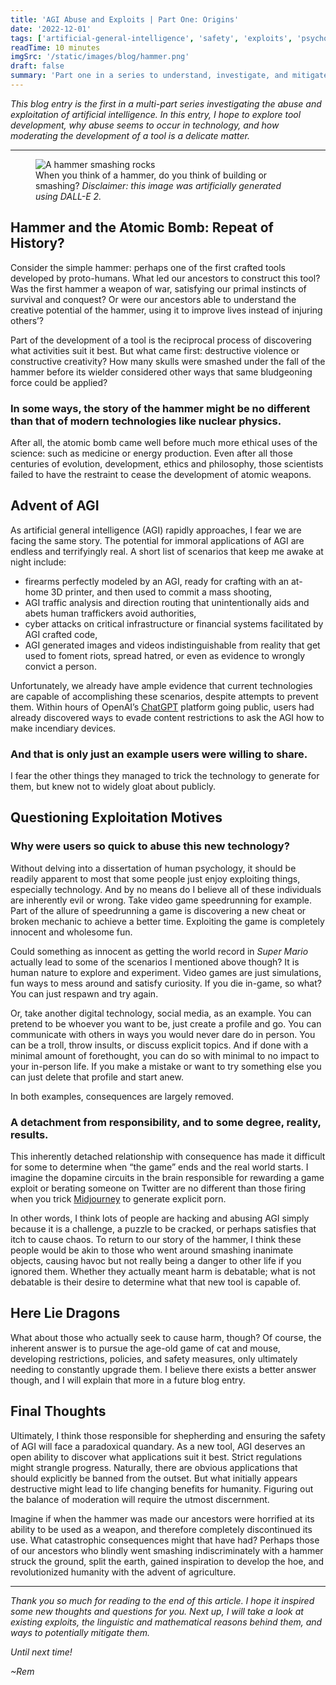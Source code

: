 ```yaml
---
title: 'AGI Abuse and Exploits | Part One: Origins'
date: '2022-12-01'
tags: ['artificial-general-intelligence', 'safety', 'exploits', 'psychology']
readTime: 10 minutes
imgSrc: '/static/images/blog/hammer.png'
draft: false
summary: 'Part one in a series to understand, investigate, and mitigate abuse of artificial general intelligence.'
---
```


_This blog entry is the first in a multi-part series investigating the abuse and exploitation of artificial intelligence. In this entry, I hope to explore tool development, why abuse seems to occur in technology, and how moderating the development of a tool is a delicate matter._

___

<figure>
    <img src="/static/images/blog/hammer.png"
         alt="A hammer smashing rocks" />
    <figcaption>When you think of a hammer, do you think of building or smashing? <i>Disclaimer: this image was artificially generated using DALL-E 2.</i></figcaption>
</figure>

## Hammer and the Atomic Bomb: Repeat of History?

Consider the simple hammer: perhaps one of the first crafted tools developed by proto-humans. What led our ancestors to construct this tool? Was the first hammer a weapon of war, satisfying our primal instincts of survival and conquest? Or were our ancestors able to understand the creative potential of the hammer, using it to improve lives instead of injuring others’? 

Part of the development of a tool is the reciprocal process of discovering what activities suit it best. But what came first: destructive violence or constructive creativity? How many skulls were smashed under the fall of the hammer before its wielder considered other ways that same bludgeoning force could be applied?

### In some ways, the story of the hammer might be no different than that of modern technologies like nuclear physics. 

After all, the atomic bomb came well before much more ethical uses of the science: such as medicine or energy production. Even after all those centuries of evolution, development, ethics and philosophy, those scientists failed to have the restraint to cease the development of atomic weapons.

## Advent of AGI

As artificial general intelligence (AGI) rapidly approaches, I fear we are facing the same story. The potential for immoral applications of AGI are endless and terrifyingly real. A short list of scenarios that keep me awake at night include: 

- firearms perfectly modeled by an AGI, ready for crafting with an at-home 3D printer, and then used to commit a mass shooting,
- AGI traffic analysis and direction routing that unintentionally aids and abets human traffickers avoid authorities,
- cyber attacks on critical infrastructure or financial systems facilitated by AGI crafted code,
- AGI generated images and videos indistinguishable from reality that get used to foment riots, spread hatred, or even as evidence to wrongly convict a person.

Unfortunately, we already have ample evidence that current technologies are capable of accomplishing these scenarios, despite attempts to prevent them. Within hours of OpenAI’s [ChatGPT](https://openai.com/blog/chatgpt/) platform going public, users had already discovered ways to evade content restrictions to ask the AGI how to make incendiary devices. 

### And that is only just an example users were willing to share. 

I fear the other things they managed to trick the technology to generate for them, but knew not to widely gloat about publicly.

## Questioning Exploitation Motives

### Why were users so quick to abuse this new technology? 

Without delving into a dissertation of human psychology, it should be readily apparent to most that some people just enjoy exploiting things, especially technology. And by no means do I believe all of these individuals are inherently evil or wrong. Take video game speedrunning for example. Part of the allure of speedrunning a game is discovering a new cheat or broken mechanic to achieve a better time. Exploiting the game is completely innocent and wholesome fun. 

Could something as innocent as getting the world record in _Super Mario_ actually lead to some of the scenarios I mentioned above though? It is human nature to explore and experiment. Video games are just simulations, fun ways to mess around and satisfy curiosity. If you die in-game, so what? You can just respawn and try again.

Or, take another digital technology, social media, as an example. You can pretend to be whoever you want to be, just create a profile and go. You can communicate with others in ways you would never dare do in person. You can be a troll, throw insults, or discuss explicit topics. And if done with a minimal amount of forethought, you can do so with minimal to no impact to your in-person life. If you make a mistake or want to try something else you can just delete that profile and start anew.

In both examples, consequences are largely removed. 

### A detachment from responsibility, and to some degree, reality, results. 

This inherently detached relationship with consequence has made it difficult for some to determine when “the game” ends and the real world starts. I imagine the dopamine circuits in the brain responsible for rewarding a game exploit or berating someone on Twitter are no different than those firing when you trick [Midjourney](https://midjourney.com/home/?callbackUrl=%2Fapp%2F) to generate explicit porn. 

In other words, I think lots of people are hacking and abusing AGI simply because it is a challenge, a puzzle to be cracked, or perhaps satisfies that itch to cause chaos. To return to our story of the hammer, I think these people would be akin to those who went around smashing inanimate objects, causing havoc but not really being a danger to other life if you ignored them. Whether they actually meant harm is debatable; what is not debatable is their desire to determine what that new tool is capable of.

## Here Lie Dragons

What about those who actually seek to cause harm, though? Of course, the inherent answer is to pursue the age-old game of cat and mouse, developing restrictions, policies, and safety measures, only ultimately needing to constantly upgrade them. I believe there exists a better answer though, and I will explain that more in a future blog entry.

## Final Thoughts

Ultimately, I think those responsible for shepherding and ensuring the safety of AGI will face a paradoxical quandary. As a new tool, AGI deserves an open ability to discover what applications suit it best. Strict regulations might strangle progress. Naturally, there are obvious applications that should explicitly be banned from the outset. But what initially appears destructive might lead to life changing benefits for humanity. Figuring out the balance of moderation will require the utmost discernment.

Imagine if when the hammer was made our ancestors were horrified at its ability to be used as a weapon, and therefore completely discontinued its use. What catastrophic consequences might that have had? Perhaps those of our ancestors who blindly went smashing indiscriminately with a hammer struck the ground, split the earth, gained inspiration to develop the hoe, and revolutionized humanity with the advent of agriculture.

___

_Thank you so much for reading to the end of this article. I hope it inspired some new thoughts and questions for you. Next up, I will take a look at existing exploits, the linguistic and mathematical reasons behind them, and ways to potentially mitigate them._

_Until next time!_

_~Rem_
